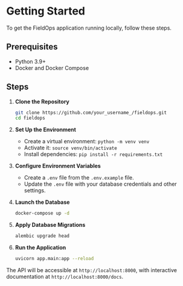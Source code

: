 # Getting Started

To get the FieldOps application running locally, follow these steps.

## Prerequisites

- Python 3.9+
- Docker and Docker Compose

## Steps

1.  **Clone the Repository**
    ```sh
    git clone https://github.com/your_username_/fieldops.git
    cd fieldops
    ```

2.  **Set Up the Environment**
    - Create a virtual environment: `python -m venv venv`
    - Activate it: `source venv/bin/activate`
    - Install dependencies: `pip install -r requirements.txt`

3.  **Configure Environment Variables**
    - Create a `.env` file from the `.env.example` file.
    - Update the `.env` file with your database credentials and other settings.

4.  **Launch the Database**
    ```sh
    docker-compose up -d
    ```

5.  **Apply Database Migrations**
    ```sh
    alembic upgrade head
    ```

6.  **Run the Application**
    ```sh
    uvicorn app.main:app --reload
    ```

The API will be accessible at `http://localhost:8000`, with interactive documentation at `http://localhost:8000/docs`.
